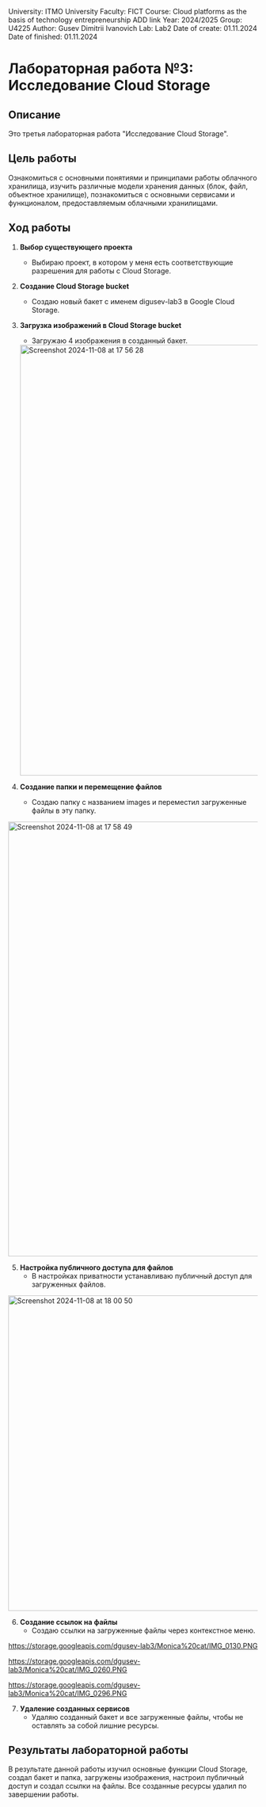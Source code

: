 University: ITMO University Faculty: FICT Course: Cloud platforms as the basis of technology entrepreneurship ADD link Year: 2024/2025 Group: U4225 Author: Gusev Dimitrii Ivanovich Lab: Lab2 Date of create: 01.11.2024 Date of finished: 01.11.2024

# Лабораторная работа №3: Исследование Cloud Storage

## Описание
Это третья лабораторная работа "Исследование Cloud Storage".

## Цель работы
Ознакомиться с основными понятиями и принципами работы облачного хранилища, изучить различные модели хранения данных (блок, файл, объектное хранилище), познакомиться с основными сервисами и функционалом, предоставляемым облачными хранилищами.

## Ход работы

1. **Выбор существующего проекта**
   - Выбираю проект, в котором у меня есть соответствующие разрешения для работы с Cloud Storage.

2. **Создание Cloud Storage bucket**
   - Создаю новый бакет с именем digusev-lab3 в Google Cloud Storage.
   
3. **Загрузка изображений в Cloud Storage bucket**
   - Загружаю 4 изображения в созданный бакет.
     
   <img width="870" alt="Screenshot 2024-11-08 at 17 56 28" src="https://github.com/user-attachments/assets/b52f3bbe-43ad-406e-b31d-c323ed0c0a6d">


4. **Создание папки и перемещение файлов**
   - Создаю папку с названием images и переместил загруженные файлы в эту папку.
   
<img width="878" alt="Screenshot 2024-11-08 at 17 58 49" src="https://github.com/user-attachments/assets/787dafb4-95ce-4db7-b58f-4411082a1310">

5. **Настройка публичного доступа для файлов**
   - В настройках приватности устанавливаю публичный доступ для загруженных файлов.
     
<img width="637" alt="Screenshot 2024-11-08 at 18 00 50" src="https://github.com/user-attachments/assets/deb9e03e-17f0-43ce-a4d2-f31f2681400a">

6. **Создание ссылок на файлы**
   - Создаю ссылки на загруженные файлы через контекстное меню.

https://storage.googleapis.com/dgusev-lab3/Monica%20cat/IMG_0130.PNG

https://storage.googleapis.com/dgusev-lab3/Monica%20cat/IMG_0260.PNG

https://storage.googleapis.com/dgusev-lab3/Monica%20cat/IMG_0296.PNG

7. **Удаление созданных сервисов**
   - Удаляю созданный бакет и все загруженные файлы, чтобы не оставлять за собой лишние ресурсы.

## Результаты лабораторной работы
В результате данной работы изучил основные функции Cloud Storage, создал бакет и папка, загружены изображения, настроил публичный доступ и создал ссылки на файлы. Все созданные ресурсы удалил по завершении работы.
